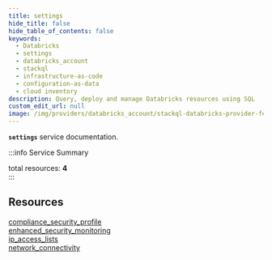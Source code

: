 ```yaml
---
title: settings
hide_title: false
hide_table_of_contents: false
keywords:
  - Databricks
  - settings
  - databricks_account
  - stackql
  - infrastructure-as-code
  - configuration-as-data
  - cloud inventory
description: Query, deploy and manage Databricks resources using SQL
custom_edit_url: null
image: /img/providers/databricks_account/stackql-databricks-provider-featured-image.png
---
```


**`settings`** service documentation.

:::info Service Summary
<div class="row">
<div class="providerDocColumn">
<span>total resources:&nbsp;<b>4</b></span><br />
</div>
</div>
:::

## Resources
<div class="row">
<div class="providerDocColumn">
<a href="/providers/databricks_account/settings/compliance_security_profile/">compliance_security_profile</a><br />
<a href="/providers/databricks_account/settings/enhanced_security_monitoring/">enhanced_security_monitoring</a><br />
</div>
<div class="providerDocColumn">
<a href="/providers/databricks_account/settings/ip_access_lists/">ip_access_lists</a><br />
<a href="/providers/databricks_account/settings/network_connectivity/">network_connectivity</a><br />
</div>
</div>
